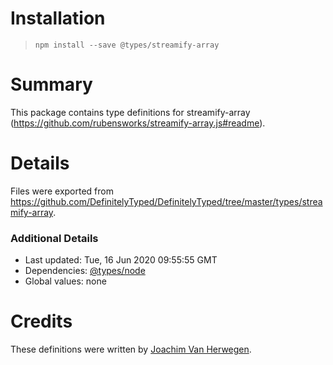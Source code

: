 # Installation
> `npm install --save @types/streamify-array`

# Summary
This package contains type definitions for streamify-array (https://github.com/rubensworks/streamify-array.js#readme).

# Details
Files were exported from https://github.com/DefinitelyTyped/DefinitelyTyped/tree/master/types/streamify-array.

### Additional Details
 * Last updated: Tue, 16 Jun 2020 09:55:55 GMT
 * Dependencies: [@types/node](https://npmjs.com/package/@types/node)
 * Global values: none

# Credits
These definitions were written by [Joachim Van Herwegen](https://github.com/joachimvh).
